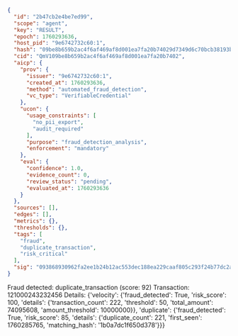 ```json
{
  "id": "2b47cb2e4be7ed99",
  "scope": "agent",
  "key": "RESULT",
  "epoch": 1760293636,
  "host_pid": "9e6742732c60:1",
  "hash": "09be8b659b2ac4f6af469af8d001ea7fa20b74029d7349d6c70bcb38193bf61d",
  "cid": "QmV109be8b659b2ac4f6af469af8d001ea7fa20b7402",
  "aicp": {
    "prov": {
      "issuer": "9e6742732c60:1",
      "created_at": 1760293636,
      "method": "automated_fraud_detection",
      "vc_type": "VerifiableCredential"
    },
    "ucon": {
      "usage_constraints": [
        "no_pii_export",
        "audit_required"
      ],
      "purpose": "fraud_detection_analysis",
      "enforcement": "mandatory"
    },
    "eval": {
      "confidence": 1.0,
      "evidence_count": 0,
      "review_status": "pending",
      "evaluated_at": 1760293636
    }
  },
  "sources": [],
  "edges": [],
  "metrics": {},
  "thresholds": {},
  "tags": [
    "fraud",
    "duplicate_transaction",
    "risk_critical"
  ],
  "sig": "093868930962fa2ee1b24b12ac553dec188ea229caaf805c293f24b77dc2a8d4"
}
```

Fraud detected: duplicate_transaction (score: 92)
Transaction: 121000243232456
Details: {'velocity': {'fraud_detected': True, 'risk_score': 100, 'details': {'transaction_count': 222, 'threshold': 50, 'total_amount': 74095608, 'amount_threshold': 10000000}}, 'duplicate': {'fraud_detected': True, 'risk_score': 85, 'details': {'duplicate_count': 221, 'first_seen': 1760285765, 'matching_hash': '1b0a7dc1f650d378'}}}